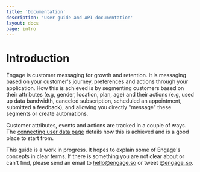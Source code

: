 ```yaml
---
title: 'Documentation'
description: 'User guide and API documentation'
layout: docs
page: intro
---
```


# Introduction

Engage is customer messaging for growth and retention. It is messaging based on your customer's journey, preferences and actions through your application. How this is achieved is by segmenting customers based on their attributes (e.g, gender, location, plan, age) and their actions (e.g, used up data bandwidth, canceled subscription, scheduled an appointment, submitted a feedback), and allowing you directly &quot;message&quot; these segments or create automations.

Customer attributes, events and actions are tracked in a couple of ways. The [connecting user data page](docs/guides/connecting-user-data) details how this is achieved and is a good place to start from.

This guide is a work in progress. It hopes to explain some of Engage's concepts in clear terms. If there is something you are not clear about or can't find, please send an email to [hello@engage.so](mailto:hello@engage.so) or tweet [@engage_so](https://twitter.com/engage_so).
